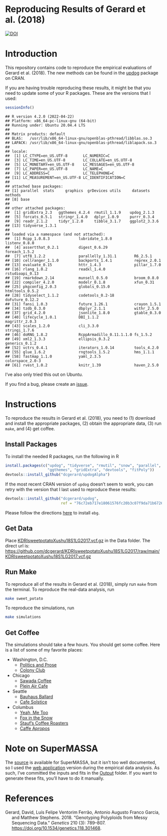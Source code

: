 Reproducing Results of Gerard et al. (2018)
================

[![DOI](https://zenodo.org/badge/94825101.svg)](https://zenodo.org/badge/latestdoi/94825101)

# Introduction

This repository contains code to reproduce the empirical evaluations of
Gerard et al. (2018). The new methods can be found in the
[updog](https://cran.r-project.org/package=updog) package on CRAN.

If you are having trouble reproducing these results, it might be that
you need to update some of your R packages. These are the versions that
I used:

``` r
sessionInfo()
```

    ## R version 4.2.0 (2022-04-22)
    ## Platform: x86_64-pc-linux-gnu (64-bit)
    ## Running under: Ubuntu 20.04.4 LTS
    ## 
    ## Matrix products: default
    ## BLAS:   /usr/lib/x86_64-linux-gnu/openblas-pthread/libblas.so.3
    ## LAPACK: /usr/lib/x86_64-linux-gnu/openblas-pthread/liblapack.so.3
    ## 
    ## locale:
    ##  [1] LC_CTYPE=en_US.UTF-8       LC_NUMERIC=C              
    ##  [3] LC_TIME=en_US.UTF-8        LC_COLLATE=en_US.UTF-8    
    ##  [5] LC_MONETARY=en_US.UTF-8    LC_MESSAGES=en_US.UTF-8   
    ##  [7] LC_PAPER=en_US.UTF-8       LC_NAME=C                 
    ##  [9] LC_ADDRESS=C               LC_TELEPHONE=C            
    ## [11] LC_MEASUREMENT=en_US.UTF-8 LC_IDENTIFICATION=C       
    ## 
    ## attached base packages:
    ## [1] parallel  stats     graphics  grDevices utils     datasets  methods  
    ## [8] base     
    ## 
    ## other attached packages:
    ##  [1] gridExtra_2.3   ggthemes_4.2.4  rmutil_1.1.9    updog_2.1.3    
    ##  [5] forcats_0.5.1   stringr_1.4.0   dplyr_1.0.9     purrr_0.3.4    
    ##  [9] readr_2.1.2     tidyr_1.2.0     tibble_3.1.7    ggplot2_3.3.6  
    ## [13] tidyverse_1.3.1
    ## 
    ## loaded via a namespace (and not attached):
    ##  [1] Rcpp_1.0.8.3             lubridate_1.8.0          listenv_0.8.0           
    ##  [4] assertthat_0.2.1         digest_0.6.29            foreach_1.5.2           
    ##  [7] utf8_1.2.2               parallelly_1.31.1        R6_2.5.1                
    ## [10] cellranger_1.1.0         backports_1.4.1          reprex_2.0.1            
    ## [13] evaluate_0.15            httr_1.4.3               pillar_1.7.0            
    ## [16] rlang_1.0.2              readxl_1.4.0             rstudioapi_0.13         
    ## [19] rmarkdown_2.14           munsell_0.5.0            broom_0.8.0             
    ## [22] compiler_4.2.0           modelr_0.1.8             xfun_0.31               
    ## [25] pkgconfig_2.0.3          globals_0.15.0           htmltools_0.5.2         
    ## [28] tidyselect_1.1.2         codetools_0.2-18         doFuture_0.12.2         
    ## [31] fansi_1.0.3              future_1.26.1            crayon_1.5.1            
    ## [34] tzdb_0.3.0               dbplyr_2.1.1             withr_2.5.0             
    ## [37] grid_4.2.0               jsonlite_1.8.0           gtable_0.3.0            
    ## [40] lifecycle_1.0.1          DBI_1.1.2                magrittr_2.0.3          
    ## [43] scales_1.2.0             cli_3.3.0                stringi_1.7.6           
    ## [46] doRNG_1.8.2              RcppArmadillo_0.11.1.1.0 fs_1.5.2                
    ## [49] xml2_1.3.3               ellipsis_0.3.2           generics_0.1.2          
    ## [52] vctrs_0.4.1              iterators_1.0.14         tools_4.2.0             
    ## [55] glue_1.6.2               rngtools_1.5.2           hms_1.1.1               
    ## [58] fastmap_1.1.0            yaml_2.3.5               colorspace_2.0-3        
    ## [61] rvest_1.0.2              knitr_1.39               haven_2.5.0

I’ve also only tried this out on Ubuntu.

If you find a bug, please create an
[issue](https://github.com/dcgerard/reproduce_genotyping/issues).

# Instructions

To reproduce the results in Gerard et al. (2018), you need to (1)
download and install the appropriate packages, (2) obtain the
appropriate data, (3) run `make`, and (4) get coffee.

## Install Packages

To install the needed R packages, run the following in R

``` r
install.packages(c("updog", "tidyverse", "rmutil", "snow", "parallel", 
                   "ggthemes", "gridExtra", "devtools", "fitPoly"))
devtools::install_github("dcgerard/updogAlpha")
```

If the most recent CRAN version of `updog` doesn’t seem to work, you can
retry with the version that I last used to reproduce these results:

``` r
devtools::install_github("dcgerard/updog", 
                         ref = "76c72eb717e18061576fc20b3c07f9da71b67263")
```

Please follow the directions
[here](https://github.com/pblischak/polyploid-genotyping/tree/master/ebg)
to install `ebg`.

## Get Data

Place
[KDRIsweetpotatoXushu18S1LG2017.vcf.gz](https://github.com/dcgerard/KDRIsweetpotatoXushu18S1LG2017)
in the Data folder. The direct url is:
<https://github.com/dcgerard/KDRIsweetpotatoXushu18S1LG2017/raw/main/KDRIsweetpotatoXushu18S1LG2017.vcf.gz>

## Run Make

To reproduce all of the results in Gerard et al. (2018), simply run
`make` from the terminal. To reproduce the real-data analysis, run

``` bash
make sweet_potato
```

To reproduce the simulations, run

``` bash
make simulations
```

## Get Coffee

The simulations should take a few hours. You should get some coffee.
Here is a list of some of my favorite places:

-   Washington, D.C.
    -   [Politics and
        Prose](https://www.yelp.com/biz/politics-and-prose-washington)
    -   [Colony Club](https://www.yelp.com/biz/colony-club-washington)
-   Chicago
    -   [Sawada Coffee](https://www.yelp.com/biz/sawada-coffee-chicago)
    -   [Plein Air
        Cafe](https://www.yelp.com/biz/plein-air-cafe-and-eatery-chicago-2)
-   Seattle
    -   [Bauhaus
        Ballard](https://www.yelp.com/biz/bauhaus-ballard-seattle)
    -   [Cafe Solstice](https://www.yelp.com/biz/cafe-solstice-seattle)
-   Columbus
    -   [Yeah, Me Too](https://www.yelp.com/biz/yeah-me-too-columbus)
    -   [Fox in the
        Snow](https://www.yelp.com/biz/fox-in-the-snow-cafe-columbus-2)
    -   [Stauf’s Coffee
        Roasters](https://www.yelp.com/biz/staufs-coffee-roasters-columbus-2)
    -   [Caffe
        Apropos](https://www.yelp.com/biz/caff%C3%A9-apropos-columbus-2)

# Note on SuperMASSA

The [source](https://bitbucket.org/orserang/supermassa) is available for
SuperMASSA, but it isn’t too well documented, so I used the [web
application](http://statgen.esalq.usp.br/SuperMASSA/) version during the
empirical data analysis. As such, I’ve committed the inputs and fits in
the
[Output](https://github.com/dcgerard/reproduce_genotyping/tree/master/Output/supermassa_formatted_data)
folder. If you want to generate these fits, you’ll have to do it
manually.

# References

<div id="refs" class="references csl-bib-body hanging-indent">

<div id="ref-gerard2018genotyping" class="csl-entry">

Gerard, David, Luís Felipe Ventorim Ferrão, Antonio Augusto Franco
Garcia, and Matthew Stephens. 2018. “Genotyping Polyploids from Messy
Sequencing Data.” *Genetics* 210 (3): 789–807.
<https://doi.org/10.1534/genetics.118.301468>.

</div>

</div>
